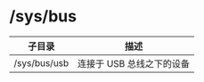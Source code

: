 # /sys/bus

| 子目录       | 描述                      |
| ------------ | ------------------------- |
| /sys/bus/usb | 连接于 USB 总线之下的设备 |
